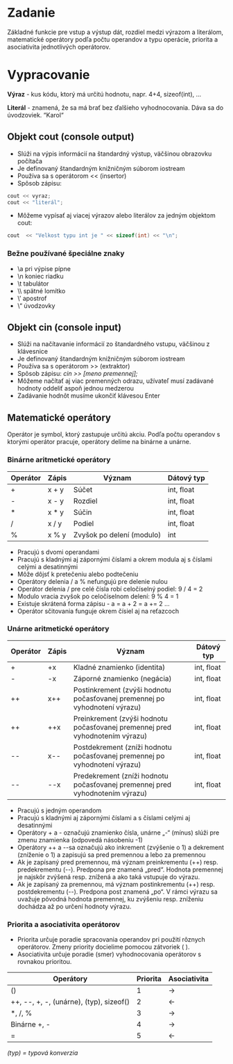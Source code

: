 # Zadanie

Základné funkcie pre vstup a výstup dát, rozdiel medzi výrazom a literálom, matematické operátory podľa počtu operandov a typu operácie, priorita a asociativita jednotlivých operátorov.

# Vypracovanie

**Výraz** - kus kódu, ktorý má určitú hodnotu, napr. 4+4, sizeof(int), ...

**Literál** - znamená, že sa má brať bez ďalšieho vyhodnocovania. Dáva sa do úvodzoviek. “Karol“

## Objekt cout (console output)

- Slúži na výpis informácií na štandardný výstup, väčšinou obrazovku počítača
- Je definovaný štandardným knižničným súborom iostream
- Používa sa s operátorom << (insertor)
- Spôsob zápisu:

```cpp
cout << vyraz;
cout << "literál";
```

- Môžeme vypísať aj viacej výrazov alebo literálov za jedným objektom cout:

```cpp
cout  << "Velkost typu int je " << sizeof(int) << "\n";
```

### Bežne používané špeciálne znaky

- \a pri výpise pípne
- \n koniec riadku
- \t tabulátor
- \\\ spätné lomítko
- \’ apostrof
- \“ úvodzovky

## Objekt cin (console input)

- Slúži na načítavanie informácií zo štandardného vstupu, väčšinou z klávesnice
- Je definovaný štandardným knižničným súborom iostream
- Používa sa s operátorom >> (extraktor)
- Spôsob zápisu:
  _cin >> [meno premennej];_
- Môžeme načítať aj viac premenných odrazu, užívateľ musí zadávané hodnoty oddeliť aspoň jednou medzerou
- Zadávanie hodnôt musíme ukončiť klávesou Enter

## Matematické operátory

Operátor je symbol, ktorý zastupuje určitú akciu. Podľa počtu operandov s ktorými operátor pracuje, operátory delíme na binárne a unárne.

### Binárne aritmetické operátory

| Operátor | Zápis  | Význam                    | Dátový typ |
| -------- | ------ | ------------------------- | ---------- |
| +        | x + y  | Súčet                     | int, float |
| -        | x - y  | Rozdiel                   | int, float |
| \*       | x \* y | Súčin                     | int, float |
| /        | x / y  | Podiel                    | int, float |
| %        | x % y  | Zvyšok po delení (modulo) | int        |

- Pracujú s dvomi operandami
- Pracujú s kladnými aj zápornými číslami a okrem modula aj s číslami celými a desatinnými
- Môže dôjsť k pretečeniu alebo podtečeniu
- Operátory delenia / a % nefungujú pre delenie nulou
- Operátor delenia / pre celé čísla robí celočíselný podiel: 9 / 4 = 2
- Modulo vracia zvyšok po celočíselnom delení: 9 % 4 = 1
- Existuje skrátená forma zápisu - a = a + 2 = a += 2 ...
- Operátor sčitovania funguje okrem čísiel aj na reťazcoch

### Unárne aritmetické operátory

| Operátor | Zápis | Význam                                                                       | Dátový typ |
| -------- | ----- | ---------------------------------------------------------------------------- | ---------- |
| +        | +x    | Kladné znamienko (identita)                                                  | int, float |
| -        | -x    | Záporné znamienko (negácia)                                                  | int, float |
| ++       | x++   | Postinkrement (zvýši hodnotu počasťovanej premennej po vyhodnotení výrazu)   | int, float |
| ++       | ++x   | Preinkrement (zvýši hodnotu počasťovanej premennej pred vyhodnotením výrazu) | int, float |
| --       | x--   | Postdekrement (zníži hodnotu počasťovanej premennej po vyhodnotení výrazu)   | int, float |
| --       | --x   | Predekrement (zníži hodnotu počasťovanej premennej pred vyhodnotením výrazu) | int, float |

- Pracujú s jedným operandom
- Pracujú s kladnými aj zápornými číslami a s číslami celými aj desatinnými
- Operátory + a - označujú znamienko čísla, unárne „-“ (mínus) slúži pre zmenu znamienka (odpovedá násobeniu -1)
- Operátory ++ a --sa označujú ako inkrement (zvýšenie o 1) a dekrement (zníženie o 1) a zapisujú sa pred premennou a lebo za premennou
- Ak je zapísaný pred premennou, má význam preinkrementu (++) resp. predekrementu (--). Predpona pre znamená „pred“. Hodnota premennej je najskôr zvýšená resp. znížená a ako taká vstupuje do výrazu.
- Ak je zapísaný za premennou, má význam postinkrementu (++) resp. postdekrementu (--). Predpona post znamená „po“. V rámci výrazu sa uvažuje pôvodná hodnota premennej, ku zvýšeniu resp. zníženiu dochádza až po určení hodnoty výrazu.

### Priorita a asociativita operátorov

- Priorita určuje poradie spracovania operandov pri použití rôznych operátorov. Zmeny priority docielime pomocou zátvoriek ( ).
- Asociativita určuje poradie (smer) vyhodnocovania operátorov s rovnakou prioritou.

| Operátory                               | Priorita | Asociativita |
| --------------------------------------- | -------- | ------------ |
| ()                                      | 1        | ->           |
| ++, --, +, -, (unárne), (typ), sizeof() | 2        | <-           |
| \*, /, %                                | 3        | ->           |
| Binárne +, -                            | 4        | ->           |
| =                                       | 5        | <-           |

_(typ) = typová konverzia_